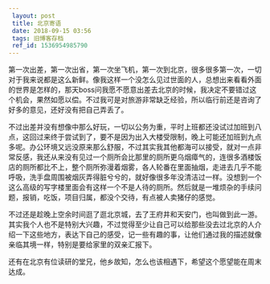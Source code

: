 ```yaml
---
 layout: post
 title: 北京寄语
 date: 2018-09-15 03:56
 tags: 旧博客存档
 ref_id: 1536954985790
---
```

第一次出差，第一次出省，第一次坐飞机，第一次到北京，很多很多第一次，一切对于我来说都是这么新鲜。像我这样一个没怎么见过世面的人，总想出来看看外面的世界是怎样的，那天boss问我愿不愿意出差去北京的时候，我决定不要错过这个机会，果然如愿以偿。不过我可是对旅游非常缺乏经验，所以临行前还是咨询了好多的意见，还好没有把自己弄丢了。



不过出差并没有想像中那么好玩，一切以公务为重，平时上班都还没试过加班到八点，这回过来终于尝试到了，要不是因为出入大楼受限制，晚上可能还加班到九点多呢。办公环境又远没原来那么舒服，不过其实我其他都海可以接受，就对一点非常反感，我还从来没有见过一个厕所会比那里的厕所更乌烟瘴气的，连很多酒楼饭店的厕所都比不上，整个厕所弥漫着烟雾，各人轮番在里面抽烟，走进去几乎不能呼吸，洗手盘周围被烟灰弄得脏兮兮的，就好像很多年没清洁过一样。没想到一个这么高级的写字楼里面会有这样一个不是人待的厕所。然后就是一堆烦杂的手续问题，报销，吃饭，项目归属，都没个交待，有点被人卖猪仔的感觉。



不过还是趁晚上空余时间逛了逛北京城，去了王府井和天安门，也叫做到此一游。其实我个人也不是特别大兴趣，不过觉得至少让自己可以给那些没去过北京的人介绍一下这些地方，表达下自己的感受，记一些有趣的事，让他们通过我的描述就像亲临其境一样，特别是要给家里的双亲汇报下。



还有在北京有位读研的堂兄，他乡故知，怎么也该相遇下，希望这个愿望能在周末达成。



